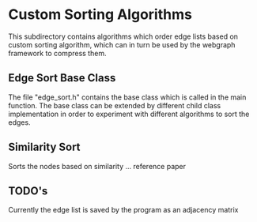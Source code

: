# Custom Sorting Algorithms

This subdirectory contains algorithms which order edge lists based on custom sorting algorithm, which can in turn be used by the webgraph framework to compress them.

## Edge Sort Base Class

The file "edge_sort.h" contains the base class which is called in the main function. The base class can be extended by different child class implementation in order to experiment with different algorithms to sort the edges.

## Similarity Sort

Sorts the nodes based on similarity ... reference paper


## TODO's

Currently the edge list is saved by the program as an adjacency matrix
